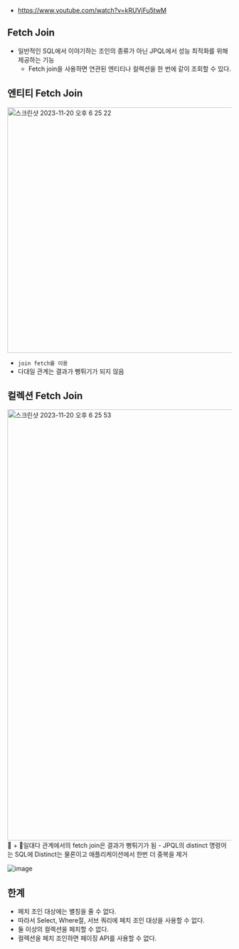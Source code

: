+ https://www.youtube.com/watch?v=kRUVjFu5twM

## Fetch Join

+ 일반적인 SQL에서 이야기하는 조인의 종류가 아닌 JPQL에서 성능 최적화를 위해 제공하는 기능
  - Fetch join을 사용하면 연관된 엔티티나 컬렉션을 한 번에 같이 조회할 수 있다.
 
## 엔티티 Fetch Join

<img width="700" height="550" alt="스크린샷 2023-11-20 오후 6 25 22" src="https://github.com/HyangKeunChoi/TIL-Today-I-Learned-/assets/49984996/5ba3a0b7-879c-4931-bd90-68f54dd0c16b">

+ ```join fetch를 이용```
+ 다대일 관계는 결과가 뻥튀기가 되지 않음

## 컬렉션 Fetch Join

<img width="966" alt="스크린샷 2023-11-20 오후 6 25 53" src="https://github.com/HyangKeunChoi/TIL-Today-I-Learned-/assets/49984996/8784d7de-fc1e-4996-ac0e-69ec30ed59af">

+ 일대다 관계에서의 fetch join은 결과가 뻥튀기가 됨
  - JPQL의 distinct 명령어는 SQL에 Distinct는 물론이고 애플리케이션에서 한번 더 중복을 제거

![image](https://github.com/HyangKeunChoi/TIL-Today-I-Learned-/assets/49984996/1a2c11e6-f44f-4d94-b924-34c74d6b0893)

  ## 한계
  + 페치 조인 대상에는 별칭을 줄 수 없다.
  + 따라서 Select, Where절, 서브 쿼리에 페치 조인 대상을 사용할 수 없다.
  + 둘 이상의 컬렉션을 페치할 수 없다.
  + 컬렉션을 페치 조인하면 페이징 API를 사용할 수 없다.
